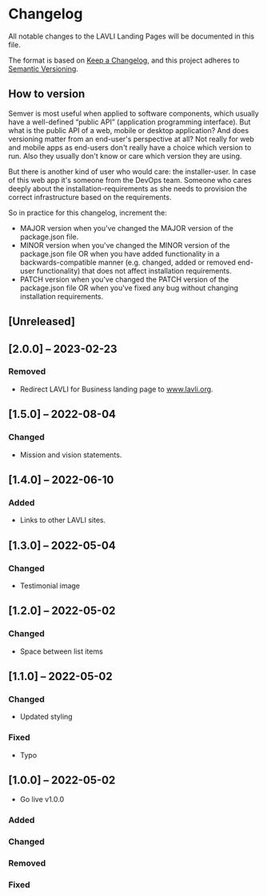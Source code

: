 # Changelog

All notable changes to the LAVLI Landing Pages will be documented in this file.

The format is based on [Keep a Changelog](https://keepachangelog.com/en/1.0.0/),
and this project adheres to [Semantic Versioning](https://semver.org/spec/v2.0.0.html).

## How to version

Semver is most useful when applied to software components, which usually have a
well-defined “public API” (application programming interface). But what is the
public API of a web, mobile or desktop application? And does versioning matter
from an end-user's perspective at all? Not really for web and mobile apps as
end-users don't really have a choice which version to run. Also they usually
don't know or care which version they are using.

But there is another kind of user who would care: the installer-user. In case
of this web app it's someone from the DevOps team. Someone who cares deeply
about the installation-requirements as she needs to provision the correct
infrastructure based on the requirements.

So in practice for this changelog, increment the:

- MAJOR version when you've changed the MAJOR version of the package.json file.
- MINOR version when you've changed the MINOR version of the package.json file
  OR when you have added functionality in a backwards-compatible manner (e.g.
  changed, added or removed end-user functionality) that does not affect
  installation requirements.
- PATCH version when you've changed the PATCH version of the package.json file
  OR when you've fixed any bug without changing installation requirements.

## [Unreleased]

## [2.0.0] – 2023-02-23

### Removed

- Redirect LAVLI for Business landing page to www.lavli.org.

## [1.5.0] – 2022-08-04

### Changed

- Mission and vision statements.

## [1.4.0] – 2022-06-10

### Added

- Links to other LAVLI sites.

## [1.3.0] – 2022-05-04

### Changed

- Testimonial image

## [1.2.0] – 2022-05-02

### Changed

- Space between list items

## [1.1.0] – 2022-05-02

### Changed

- Updated styling

### Fixed

- Typo

## [1.0.0] – 2022-05-02

- Go live v1.0.0

### Added

### Changed

### Removed

### Fixed
